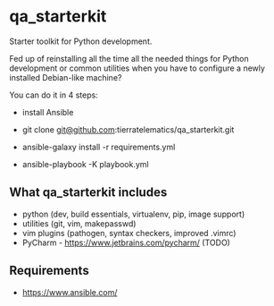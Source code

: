 qa_starterkit
=============

Starter toolkit for Python development.

Fed up of reinstalling all the time all the needed things
for Python development or common utilities when you have
to configure a newly installed Debian-like machine?

You can do it in 4 steps:

* install Ansible

* git clone git@github.com:tierratelematics/qa_starterkit.git

* ansible-galaxy install -r requirements.yml

* ansible-playbook -K playbook.yml

What qa_starterkit includes
---------------------------

* python (dev, build essentials, virtualenv, pip, image support)
* utilities (git, vim, makepasswd)
* vim plugins (pathogen, syntax checkers, improved .vimrc)
* PyCharm - https://www.jetbrains.com/pycharm/ (TODO)


Requirements
------------

* https://www.ansible.com/

